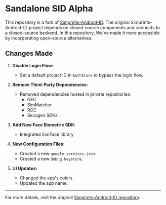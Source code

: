 # Sandalone SID Alpha

This repository is a fork of [Simprints-Android-ID](https://github.com/Simprints/Android-Simprints-ID).
The original Simprints-Android-ID project depends on closed-source components and connects to a closed-source backend. In this repository, We've made it more accessible by incorporating open-source alternatives.
## Changes Made

1. **Disable Login Flow:**
    - Set a default project ID in `AuthStore` to bypass the login flow.

2. **Remove Third-Party Dependencies:**
    - Removed dependencies hosted in private repositories:
        - NEC
        - SimMatcher
        - ROC
        - Secugen SDKs

3. **Add New Face Biometric SDK:**
    - Integrated SimFace library

4. **New Configuration Files:**
    - Created a new `google-services.json`.
    - Created a new `debug.keystore`.

5. **UI Updates:**
    - Changed the app's colors.
    - Updated the app name.

---

For more details, visit the original [Simprints-Android-ID repository](https://github.com/Simprints/Android-Simprints-ID).
